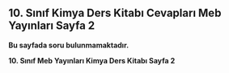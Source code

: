## 10. Sınıf Kimya Ders Kitabı Cevapları Meb Yayınları Sayfa 2

**Bu sayfada soru bulunmamaktadır.**

**10. Sınıf Meb Yayınları Kimya Ders Kitabı Sayfa 2**